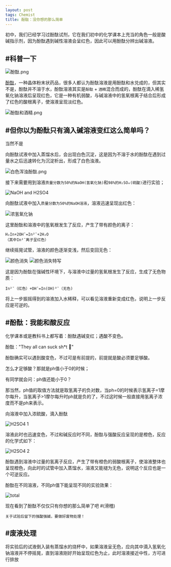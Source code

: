 ```yaml
---
layout: post
tags: Chemist
title: 酚酞：没你想的那么简单
---
```


初中，我们已经学习过酚酞试剂，它在我们初中的化学课本上充当的角色一般是酸碱指示剂，因为酚酞遇到碱性溶液会呈红色，因此可以用酚酞分辨出碱溶液。

## #科普一下

![酚酞.png][2]

[酚酞][1]，一种晶体粉末状药品，很多人都认为酚酞溶液是用酚酞和水兑成的，但其实不是，酚酞并不溶于水，酚酞溶液其实是`酚酞` + `酒精`混合而成的，酚酞在滴入稀氢氧化钠溶液后呈现红色，它是一种有机弱酸，与碱溶液中的氢氧根离子结合后形成了红色的酸根离子，使溶液呈现淡红色。

![酚酞和酒精.png][3]

## #但你以为酚酞只有滴入碱溶液变红这么简单吗？
当然不是

向酚酞试液中加入蒸馏水后，会出现白色沉淀，这是因为不溶于水的酚酞在遇到过量水之后迅速转化为沉淀析出，形成了白色浊液。

![白色浑浊酚酞.png][4]

接下来需要用到溶液`质量分数为50%的NaOH(氢氧化钠)`和`98%的H₂SO₄(硫酸)`进行实验；

![NaOH and H2SO4][5]

向酚酞试液中加入`质量分数为50%的NaOH溶液`，溶液迅速呈现出红色：

![浓氢氧化钠][12]

这里酚酞和溶液中的氢氧根发生了反应，产生了带有颜色的离子：
```
H₂In+2OH¯=In²¯+2H₂O
（其中In²¯离子呈红色）
```

继续摇晃试管，溶液的颜色逐渐变浅，然后变回无色：

![颜色消失][11]
![颜色消失特写][9]

这是因为酚酞在强碱性环境下，与溶液中过量的氢氧根发生了反应，生成了无色物质：
```
In²¯（红色）+OH¯=In(OH)³¯（无色)
```
将上一步振摇得到的溶液加入水稀释，可以看见溶液重新变成红色，说明上一步反应是可逆的。

## #酚酞：我能和酸反应

化学课本或是教科书上都写着：酚酞遇碱变红；遇酸不变色。

酚酞："They all can suck sh*t :poop:"

酚酞确实可以遇到酸变色，不过可是有前提的，前提就是酸必须要足够酸。

怎么才足够酸？那就是ph值小于0的时候；

有同学就会问：ph值还能小于0？

那当然，ph值的取值方法就是取氢离子的负对数，当ph=0的时候表示氢离子=1摩尔每升，当氢离子>1摩尔每升时ph就是负的了，不过这时候一般直接用氢离子浓度而不是ph来表示。

向溶液中加入浓硫酸，滴入酚酞

![H2SO4 1][6]

溶液此时也迅速变色，不过和碱反应时不同，酚酞与强酸反应呈现的是橙色，反应的化学式如下：

![H2SO4 2][7]

酚酞遇到溶液中过量的氢离子反应，产生了带有橙色的弱酸根离子，使溶液整体也呈现橙色，向此时的试管中加入蒸馏水，溶液又能褪为无色，说明这个反应也是一个可逆反应。

酚酞在不同溶液，不同ph值下能呈现不同的实验效果：

![total][10]

现在看到了酚酞不仅仅只有你想的那么简单了吧 #(滑稽)

`关于试验后留下的强酸强碱，要做好废物处理！`

## #废液处理

将实验后的试液倒入装有蒸馏水的烧杯中，如果溶液呈无色，应向其中滴入氢氧化钠溶液并不停摇晃，直到溶液刚好开始呈现红色为止，此时溶液接近中性，方可进行排放

[1]: https://wapbaike.baidu.com/item/%E9%85%9A%E9%85%9E/1596924-
[2]: /usrimg/2017-12-27-chemist-1.png
[3]: /usrimg/2017-12-27-chemist-2.png
[4]: /usrimg/2017-12-27-chemist-3.png
[5]: /usrimg/2017-12-27-chemist-4.png
[6]: /usrimg/2017-12-27-chemist-5.png
[7]: /usrimg/2017-12-27-chemist-6.png
[8]: /usrimg/2017-12-27-chemist-7.png
[9]: /usrimg/2017-12-27-chemist-8.png
[10]: /usrimg/2017-12-27-chemist-9.png
[11]: /usrimg/2017-12-27-chemist-10.png
[12]: /usrimg/2017-12-27-chemist-11.png
